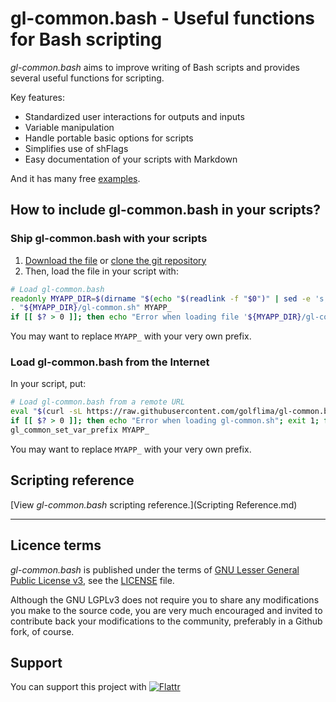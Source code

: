 # gl-common.bash - Useful functions for Bash scripting

*gl-common.bash* aims to improve writing of Bash scripts and provides several useful functions for scripting.

Key features:

* Standardized user interactions for outputs and inputs
* Variable manipulation
* Handle portable basic options for scripts
* Simplifies use of shFlags
* Easy documentation of your scripts with Markdown

And it has many free [examples](examples).



## How to include gl-common.bash in your scripts?

### Ship gl-common.bash with your scripts

1. [Download the file](https://raw.githubusercontent.com/golflima/gl-common.bash/master/gl-common.sh) or [clone the git repository](https://github.com/golflima/git-xflow.git)
2. Then, load the file in your script with:

```bash
# Load gl-common.bash
readonly MYAPP_DIR=$(dirname "$(echo "$(readlink -f "$0")" | sed -e 's,\\,/,g')")
. "${MYAPP_DIR}/gl-common.sh" MYAPP_
if [[ $? > 0 ]]; then echo "Error when loading file '${MYAPP_DIR}/gl-common.sh'"; exit 1; fi
```

You may want to replace `MYAPP_` with your very own prefix.


### Load gl-common.bash from the Internet

In your script, put:

```bash
# Load gl-common.bash from a remote URL
eval "$(curl -sL https://raw.githubusercontent.com/golflima/gl-common.bash/master/gl-common.sh)"
if [[ $? > 0 ]]; then echo "Error when loading gl-common.sh"; exit 1; fi
gl_common_set_var_prefix MYAPP_
```

You may want to replace `MYAPP_` with your very own prefix.



## Scripting reference

[View *gl-common.bash* scripting reference.](Scripting Reference.md)



__________________________________________________

## Licence terms

*gl-common.bash* is published under the terms of [GNU Lesser General Public License v3](http://www.gnu.org/licenses/lgpl-3.0.html), see the [LICENSE](LICENSE) file.

Although the GNU LGPLv3 does not require you to share any modifications you make to the source code,
you are very much encouraged and invited to contribute back your modifications to the community, preferably in a Github fork, of course.



## Support

You can support this project with
[![Flattr](https://button.flattr.com/flattr-badge-large.png)](https://flattr.com/submit/auto?fid=0ywe2d&url=https%3A%2F%2Fgithub.com%2Fgolflima%2Fgl-common.bash)